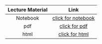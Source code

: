 Lecture Material | Link
:-----:          | :--------:
Notebook         | [click for notebook](../lecture04_pluto)
pdf              | [click for pdf](../notebooks/Lecture_04/Printout/Lecture_04.pdf)
html             | [click for html](../notebooks/Lecture_04/Printout/Lecture_04.html)